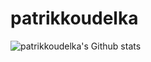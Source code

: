 # patrikkoudelka
![patrikkoudelka's Github stats](github-readme-f8wgf7rd5-patrikkoudelkas-projects.vercel.app/api?username=patrikkoudelka&show_icons=true)
